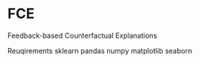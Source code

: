 # FCE
Feedback-based Counterfactual Explanations

Reuqirements
sklearn
pandas
numpy
matplotlib
seaborn

